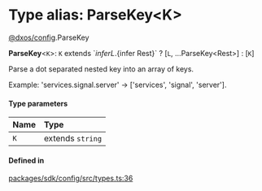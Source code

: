 # Type alias: ParseKey<K\>

[@dxos/config](../modules/dxos_config.md).ParseKey

 **ParseKey**<`K`\>: `K` extends \`${infer L}.${infer Rest}\` ? [`L`, ...ParseKey<Rest\>] : [`K`]

Parse a dot separated nested key into an array of keys.

Example: 'services.signal.server' -> ['services', 'signal', 'server'].

#### Type parameters

| Name | Type |
| :------ | :------ |
| `K` | extends `string` |

#### Defined in

[packages/sdk/config/src/types.ts:36](https://github.com/dxos/dxos/blob/db8188dae/packages/sdk/config/src/types.ts#L36)
